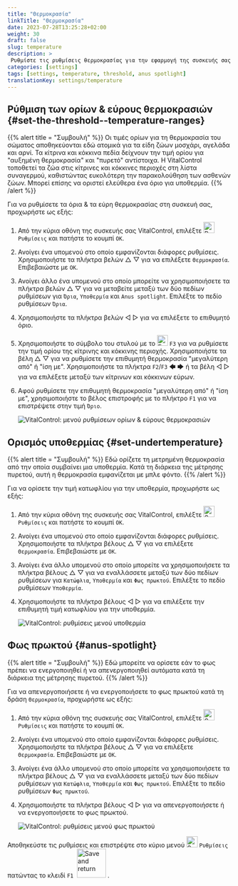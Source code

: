 ```yaml
---
title: "Θερμοκρασία"
linkTitle: "Θερμοκρασία"
date: 2023-07-28T13:25:28+02:00
weight: 30
draft: false
slug: temperature
description: >
 Ρυθμίστε τις ρυθμίσεις θερμοκρασίας για την εφαρμογή της συσκευής σας VitalControl
categories: [settings]
tags: [settings, temperature, threshold, anus spotlight]
translationKey: settings/temperature
---
```

## Ρύθμιση των ορίων & εύρους θερμοκρασιών {#set-the-threshold--temperature-ranges}
{{% alert title = "Συμβουλή" %}}
Οι τιμές ορίων για τη θερμοκρασία του σώματος αποθηκεύονται εδώ ατομικά για τα είδη ζώων μοσχάρι, αγελάδα και αρνί. Τα κίτρινα και κόκκινα πεδία δείχνουν την τιμή ορίου για "αυξημένη θερμοκρασία" και "πυρετό" αντίστοιχα. Η VitalControl τοποθετεί τα ζώα στις κίτρινες και κόκκινες περιοχές στη λίστα συναγερμού, καθιστώντας ευκολότερη την παρακολούθηση των ασθενών ζώων. Μπορεί επίσης να οριστεί ελεύθερα ένα όριο για υποθερμία.
{{% /alert %}}

Για να ρυθμίσετε τα όρια & τα εύρη θερμοκρασίας στη συσκευή σας, προχωρήστε ως εξής:

1. Από την κύρια οθόνη της συσκευής σας VitalControl, επιλέξτε <img src="/icons/gear.svg" width="25" align="bottom" alt="Ρυθμίσεις" /> `Ρυθμίσεις` και πατήστε το κουμπί `OK`.

2. Ανοίγει ένα υπομενού στο οποίο εμφανίζονται διάφορες ρυθμίσεις. Χρησιμοποιήστε τα πλήκτρα βελών △ ▽ για να επιλέξετε `Θερμοκρασία`. Επιβεβαιώστε με `OK`.

3. Ανοίγει άλλο ένα υπομενού στο οποίο μπορείτε να χρησιμοποιήσετε τα πλήκτρα βελών △ ▽ για να μεταβείτε μεταξύ των δύο πεδίων ρυθμίσεων για `Όρια`, `Υποθερμία` και `Anus spotlight`. Επιλέξτε το πεδίο ρυθμίσεων `Όρια`.

4. Χρησιμοποιήστε τα πλήκτρα βελών ◁ ▷ για να επιλέξετε το επιθυμητό όριο.

5. Χρησιμοποιήστε το σύμβολο του στυλού με το <img src="/icons/actions/edit.svg" width="24" align="bottom" alt="Επεξεργασία" /> `F3` για να ρυθμίσετε την τιμή ορίου της κίτρινης και κόκκινης περιοχής. Χρησιμοποιήστε τα βέλη △ ▽ για να ρυθμίσετε την επιθυμητή θερμοκρασία "μεγαλύτερη από" ή "ίση με". Χρησιμοποιήστε τα πλήκτρα `F2`/`F3` 🡄 🡆 ή τα βέλη ◁ ▷ για να επιλέξετε μεταξύ των κίτρινων και κόκκινων εύρων.

6. Αφού ρυθμίσετε την επιθυμητή θερμοκρασία "μεγαλύτερη από" ή "ίση με", χρησιμοποιήστε το βέλος επιστροφής με το πλήκτρο `F1` για να επιστρέψετε στην τιμή `Όριο`.

    ![VitalControl: μενού ρυθμίσεων ορίων & εύρους θερμοκρασιών](../images/threshold.png "Όρια & Εύρος Θερμοκρασιών")

## Ορισμός υποθερμίας {#set-undertemperature}
{{% alert title = "Συμβουλή" %}}
Εδώ ορίζετε τη μετρημένη θερμοκρασία από την οποία συμβαίνει μια υποθερμία. Κατά τη διάρκεια της μέτρησης πυρετού, αυτή η θερμοκρασία εμφανίζεται με μπλε φόντο.
{{% /alert %}}

Για να ορίσετε την τιμή κατωφλίου για την υποθερμία, προχωρήστε ως εξής:

1. Από την κύρια οθόνη της συσκευής σας VitalControl, επιλέξτε <img src="/icons/gear.svg" width="25" align="bottom" alt="Settings" /> `Ρυθμίσεις` και πατήστε το κουμπί `OK`.

2. Ανοίγει ένα υπομενού στο οποίο εμφανίζονται διάφορες ρυθμίσεις. Χρησιμοποιήστε τα πλήκτρα βέλους △ ▽ για να επιλέξετε `Θερμοκρασία`. Επιβεβαιώστε με `OK`.

3. Ανοίγει ένα άλλο υπομενού στο οποίο μπορείτε να χρησιμοποιήσετε τα πλήκτρα βέλους △ ▽ για να εναλλάσσετε μεταξύ των δύο πεδίων ρυθμίσεων για `Κατώφλια`, `Υποθερμία` και `Φως πρωκτού`. Επιλέξτε το πεδίο ρυθμίσεων `Υποθερμία`.

4. Χρησιμοποιήστε τα πλήκτρα βέλους ◁ ▷ για να επιλέξετε την επιθυμητή τιμή κατωφλίου για την υποθερμία.

    ![VitalControl: ρυθμίσεις μενού υποθερμία](../images/undertemperature.png "Υποθερμία")

## Φως πρωκτού {#anus-spotlight}
{{% alert title = "Συμβουλή" %}}
Εδώ μπορείτε να ορίσετε εάν το φως πρέπει να ενεργοποιηθεί ή να απενεργοποιηθεί αυτόματα κατά τη διάρκεια της μέτρησης πυρετού.
{{% /alert %}}

Για να απενεργοποιήσετε ή να ενεργοποιήσετε το φως πρωκτού κατά τη δράση `Θερμοκρασία`, προχωρήστε ως εξής:

1. Από την κύρια οθόνη της συσκευής σας VitalControl, επιλέξτε <img src="/icons/gear.svg" width="25" align="bottom" alt="Settings" /> `Ρυθμίσεις` και πατήστε το κουμπί `OK`.

2. Ανοίγει ένα υπομενού στο οποίο εμφανίζονται διάφορες ρυθμίσεις. Χρησιμοποιήστε τα πλήκτρα βέλους △ ▽ για να επιλέξετε `Θερμοκρασία`. Επιβεβαιώστε με `OK`.

3. Ανοίγει ένα άλλο υπομενού στο οποίο μπορείτε να χρησιμοποιήσετε τα πλήκτρα βέλους △ ▽ για να εναλλάσσετε μεταξύ των δύο πεδίων ρυθμίσεων για `Κατώφλια`, `Υποθερμία` και `Φως πρωκτού`. Επιλέξτε το πεδίο ρυθμίσεων `Φως πρωκτού`.

4. Χρησιμοποιήστε τα πλήκτρα βέλους ◁ ▷ για να απενεργοποιήσετε ή να ενεργοποιήσετε το φως πρωκτού.

    ![VitalControl: ρυθμίσεις μενού φως πρωκτού](../images/anusspotlight.png "Φως πρωκτού")

Αποθηκεύστε τις ρυθμίσεις και επιστρέψτε στο κύριο μενού <img src="/icons/gear.svg" width="25" align="bottom" alt="Settings" /> `Ρυθμίσεις` πατώντας το κλειδί `F1` &nbsp;<img src="/icons/footer/save_exit.svg" width="65" align="bottom" alt="Save and return" />&nbsp;.
